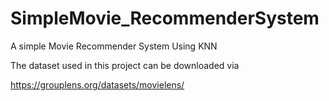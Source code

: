 # SimpleMovie_RecommenderSystem
A simple Movie Recommender System Using KNN


The dataset used in this project can be downloaded via

https://grouplens.org/datasets/movielens/
